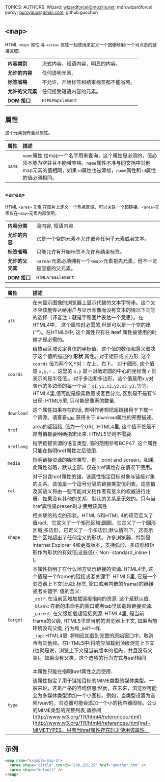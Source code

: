 TOPICS: <map>
        <area>
AUTHORS: Wizard; wizardforcel@mozilla.net; mdn:wizardforcel
         purcy; purcyguo@gmail.com; github:guochun

# `<map>`

HTML `<map>` 属性 与 `<area>` 属性一起使用来定义一个图像映射(一个可点击的链接区域).

|  |  |
| :-- | :-- |
| **内容类别** | 流式内容，短语内容，明显的内容。|
| **允许的内容** | 任何透明元素。|
| **标签省略** | 不允许，开始标签和结束标签都不能省略。|
| **允许的父元素** | 任何接受短语内容的元素。|
| **DOM 接口** | `HTMLMapElement` |

## 属性

这个元素拥有全局属性。

| 属性 | 描述 |
| :-- | :-- |
| `name` | `name`属性 给map一个名字用来查询，这个属性是必须的，值必须不能为空并且不能带空格。`name`属性不准与同文档中其他map元素的值相同，如果`id`属性也被添加，`name`属性和`id`属性的值必须相同。 |

## `<area>`

HTML `<area>` 元素 在图片上定义一个热点区域，可以关联一个超链接。`<area>`元素仅在`<map>`元素内部使用。

|  |  |
| :-- | :-- |
| **内容分类** | 流内容, 短语内容. |
| **允许的内容** |  它是一个空的元素不允许嵌套任何子元素或者文本。|
| **标签省略** | 只能允许有开始标签不允许有结束标签。|
| **允许的父元素** | `<area>`元素必须拥有一个`<map>`元素祖先元素，但不一定是直接的父元素。|
| **DOM 接口** | `HTMLAreaElement` |

| 属性 | 描述 |
| :-- | :-- |
| `alt` | 在未显示图像的浏览器上显示代替的文本字符串。这个文本应该能传达给用户与显示图像而没有文本的情况下同等的选择（译者注：就是字和图片表达一个意思）。在HTML4中， 这个属性时必需的,但是可以是一个空的串("")。在HTML5中, 这个属性只有在 **href** 属性被使用的时候才是必需的。 |
| `coords` | 给热点区域设定具体的坐标值。这个值的数值和意义取决于这个值所描述的 **形状** 属性。对于矩形或长方形, 这个`coords` 值为两个X,Y对：左上、右下。 对于圆形, 这个值是 `x,y,r` ，这里的 `x,y` 是一对确定圆的中心的坐标而 `r` 则表示的是半径值.。对于多边和多边形，这个值是用x,y对表示的多边形的每一个点：`x1,y1,x2,y2,x3,y3,`等等。HTML4里,值可能是像素数量或者百分比, 区别是不是有%出现; HTML5里, 只可能是像素的数量. |
| `download` | 这个属性如果存在的话, 表明作者想把超链接用于下载一个资源。请查看[`<a>`](/zh-hans/webfrontend/<a>) 获得关于 `download`属性的完整描述。 |
| `href` | area的超链接, 值为一个URL. HTML4里, 这个值不管是不是有值都要明确指定出来. HTML5里则不需要. |
| `hreflang` | 指明链接资源的语言类型, 值的范围参考BCP47. 这个属性只能在指明href属性之后使用. |
| `media` | 指明链接资源的媒体类型，例：print and screen。如果此属性省略，默认全部。仅在href属性存在情况下使用。 |
| `rel` | 对于包含href属性的锚，该属性指定目标对象与链接对象的关系。该值是一个逗号分隔的链接类型值列表。这些值及其语义将由一些可能对文档作者有意义的权威进行注册。如果没有其他的关系，默认的关系是无效的。只有当href属性是presen时才使用该属性 |
| `shape` | 相关联的热点的形状。HTML 5和HTML 4的规范定义了值rect，它定义了一个矩形区域;圆圈，它定义了一个圆形区域;多边形，它定义了一个多边形;默认情况下，这表示整个区域超出了任何定义的形状。许多浏览器，特别是Internet Explorer 4和更高版本，支持弧形、多边形和矩形作为形状的有效值;这些值{ { Non-standard_inline } }。 |
| `target` | 本属性指明了在什么地方显示链接的资源. HTML4里, 这个值是一个frame的链接或者关键字. HTML5里, 它是一个浏览器上下文(比如: 标签, 窗口或者内嵌的frame)的链接或者关键字. 值的含义: <br>`_self`: 在当前区域加载链接指向的资源. 这个是默认值.<br>`_blank`: 在新的未命名的窗口或者tab里加载超链接资源.<br>`_parent`: 在父级加载超链接资源. HTML4里, 是当前frame的父级, HTML5里是当前的浏览器上下文, 如果当前环境没有父级, 行为和_self一样.<br>`_top`: HTML4里: 将响应加载到完整的原始窗口中，取消所有其他帧。在HTML5中:将响应加载到顶级浏览上下文(也就是说，浏览上下文是当前版本的祖先，并且没有父类)。如果没有父类，这个选项的行为方式与self相同<br><br>本属性只能在指明href属性之后使用. |
| `type` | 该属性指定了用于链接目标的MIME类型的媒体类型。一般来说，这是严格的咨询信息;然而，在未来，浏览器可能会为多媒体类型添加一个小图标。例如，当类型设置为音频/wav时，浏览器可能会添加一个小的扬声器图标。公认的MIME类型的完整列表,请参阅[http://www.w3.org/TR/html4/references.html](http://www.w3.org/TR/html4/references.html)ref-MIMETYPES。只有当href属性存在时才使用该属性。|

## 示例

```html
<map name="example-map-1">
  <area shape="circle" coords="200,250,25" href="another.htm" />
  <area shape="default" />
</map>
```
